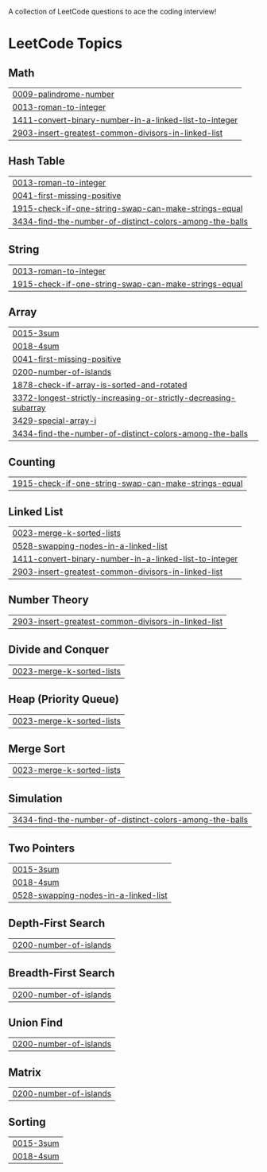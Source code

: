 A collection of LeetCode questions to ace the coding interview!
<!---LeetCode Topics Start-->
# LeetCode Topics
## Math
|  |
| ------- |
| [0009-palindrome-number](https://github.com/ultimateebeast/Leetcode/tree/master/0009-palindrome-number) |
| [0013-roman-to-integer](https://github.com/ultimateebeast/Leetcode/tree/master/0013-roman-to-integer) |
| [1411-convert-binary-number-in-a-linked-list-to-integer](https://github.com/ultimateebeast/Leetcode/tree/master/1411-convert-binary-number-in-a-linked-list-to-integer) |
| [2903-insert-greatest-common-divisors-in-linked-list](https://github.com/ultimateebeast/Leetcode/tree/master/2903-insert-greatest-common-divisors-in-linked-list) |
## Hash Table
|  |
| ------- |
| [0013-roman-to-integer](https://github.com/ultimateebeast/Leetcode/tree/master/0013-roman-to-integer) |
| [0041-first-missing-positive](https://github.com/ultimateebeast/Leetcode/tree/master/0041-first-missing-positive) |
| [1915-check-if-one-string-swap-can-make-strings-equal](https://github.com/ultimateebeast/Leetcode/tree/master/1915-check-if-one-string-swap-can-make-strings-equal) |
| [3434-find-the-number-of-distinct-colors-among-the-balls](https://github.com/ultimateebeast/Leetcode/tree/master/3434-find-the-number-of-distinct-colors-among-the-balls) |
## String
|  |
| ------- |
| [0013-roman-to-integer](https://github.com/ultimateebeast/Leetcode/tree/master/0013-roman-to-integer) |
| [1915-check-if-one-string-swap-can-make-strings-equal](https://github.com/ultimateebeast/Leetcode/tree/master/1915-check-if-one-string-swap-can-make-strings-equal) |
## Array
|  |
| ------- |
| [0015-3sum](https://github.com/ultimateebeast/Leetcode/tree/master/0015-3sum) |
| [0018-4sum](https://github.com/ultimateebeast/Leetcode/tree/master/0018-4sum) |
| [0041-first-missing-positive](https://github.com/ultimateebeast/Leetcode/tree/master/0041-first-missing-positive) |
| [0200-number-of-islands](https://github.com/ultimateebeast/Leetcode/tree/master/0200-number-of-islands) |
| [1878-check-if-array-is-sorted-and-rotated](https://github.com/ultimateebeast/Leetcode/tree/master/1878-check-if-array-is-sorted-and-rotated) |
| [3372-longest-strictly-increasing-or-strictly-decreasing-subarray](https://github.com/ultimateebeast/Leetcode/tree/master/3372-longest-strictly-increasing-or-strictly-decreasing-subarray) |
| [3429-special-array-i](https://github.com/ultimateebeast/Leetcode/tree/master/3429-special-array-i) |
| [3434-find-the-number-of-distinct-colors-among-the-balls](https://github.com/ultimateebeast/Leetcode/tree/master/3434-find-the-number-of-distinct-colors-among-the-balls) |
## Counting
|  |
| ------- |
| [1915-check-if-one-string-swap-can-make-strings-equal](https://github.com/ultimateebeast/Leetcode/tree/master/1915-check-if-one-string-swap-can-make-strings-equal) |
## Linked List
|  |
| ------- |
| [0023-merge-k-sorted-lists](https://github.com/ultimateebeast/Leetcode/tree/master/0023-merge-k-sorted-lists) |
| [0528-swapping-nodes-in-a-linked-list](https://github.com/ultimateebeast/Leetcode/tree/master/0528-swapping-nodes-in-a-linked-list) |
| [1411-convert-binary-number-in-a-linked-list-to-integer](https://github.com/ultimateebeast/Leetcode/tree/master/1411-convert-binary-number-in-a-linked-list-to-integer) |
| [2903-insert-greatest-common-divisors-in-linked-list](https://github.com/ultimateebeast/Leetcode/tree/master/2903-insert-greatest-common-divisors-in-linked-list) |
## Number Theory
|  |
| ------- |
| [2903-insert-greatest-common-divisors-in-linked-list](https://github.com/ultimateebeast/Leetcode/tree/master/2903-insert-greatest-common-divisors-in-linked-list) |
## Divide and Conquer
|  |
| ------- |
| [0023-merge-k-sorted-lists](https://github.com/ultimateebeast/Leetcode/tree/master/0023-merge-k-sorted-lists) |
## Heap (Priority Queue)
|  |
| ------- |
| [0023-merge-k-sorted-lists](https://github.com/ultimateebeast/Leetcode/tree/master/0023-merge-k-sorted-lists) |
## Merge Sort
|  |
| ------- |
| [0023-merge-k-sorted-lists](https://github.com/ultimateebeast/Leetcode/tree/master/0023-merge-k-sorted-lists) |
## Simulation
|  |
| ------- |
| [3434-find-the-number-of-distinct-colors-among-the-balls](https://github.com/ultimateebeast/Leetcode/tree/master/3434-find-the-number-of-distinct-colors-among-the-balls) |
## Two Pointers
|  |
| ------- |
| [0015-3sum](https://github.com/ultimateebeast/Leetcode/tree/master/0015-3sum) |
| [0018-4sum](https://github.com/ultimateebeast/Leetcode/tree/master/0018-4sum) |
| [0528-swapping-nodes-in-a-linked-list](https://github.com/ultimateebeast/Leetcode/tree/master/0528-swapping-nodes-in-a-linked-list) |
## Depth-First Search
|  |
| ------- |
| [0200-number-of-islands](https://github.com/ultimateebeast/Leetcode/tree/master/0200-number-of-islands) |
## Breadth-First Search
|  |
| ------- |
| [0200-number-of-islands](https://github.com/ultimateebeast/Leetcode/tree/master/0200-number-of-islands) |
## Union Find
|  |
| ------- |
| [0200-number-of-islands](https://github.com/ultimateebeast/Leetcode/tree/master/0200-number-of-islands) |
## Matrix
|  |
| ------- |
| [0200-number-of-islands](https://github.com/ultimateebeast/Leetcode/tree/master/0200-number-of-islands) |
## Sorting
|  |
| ------- |
| [0015-3sum](https://github.com/ultimateebeast/Leetcode/tree/master/0015-3sum) |
| [0018-4sum](https://github.com/ultimateebeast/Leetcode/tree/master/0018-4sum) |
<!---LeetCode Topics End-->
